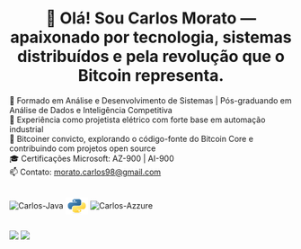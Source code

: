 <h1 align="center"> 👋 Olá! Sou Carlos Morato — apaixonado por tecnologia, sistemas distribuídos e pela revolução que o Bitcoin representa.  </h1>

💼 Formado em Análise e Desenvolvimento de Sistemas | Pós-graduando em Análise de Dados e Inteligência Competitiva  
🔌 Experiência como projetista elétrico com forte base em automação industrial  
🧠 Bitcoiner convicto, explorando o código-fonte do Bitcoin Core e contribuindo com projetos open source  
🎓 Certificações Microsoft: AZ-900 | AI-900  
📫 Contato: morato.carlos98@gmail.com

<div ali
</div>

<div style="display: inline_block"><br>
  <img align="center" alt="Carlos-Java" height="30" width="40" src="https://cdn.jsdelivr.net/gh/devicons/devicon/icons/java/java-original.svg">	
  <img align="center" alt="Carlos-Python" height="30" width="40" src="https://raw.githubusercontent.com/devicons/devicon/master/icons/python/python-original.svg">
  <img align="center" alt="Carlos-Azzure" height="30" width="40" src="https://cdn.jsdelivr.net/gh/devicons/devicon/icons/azure/azure-original.svg">
</div>

##
 
<div> 
  <a href = "mailto:morato.acarlos@gmail.com"><img src="https://img.shields.io/badge/-Gmail-%23333?style=for-the-badge&logo=gmail&logoColor=white" target="_blank"></a>
  <a href="https://www.linkedin.com/in/carlosamorato/" target="_blank"><img src="https://img.shields.io/badge/-LinkedIn-%230077B5?style=for-the-badge&logo=linkedin&logoColor=white" target="_blank"></a> 
 
 
</div>
